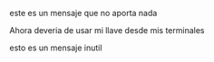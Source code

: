 este es un mensaje que no aporta nada

Ahora deveria de usar mi llave desde mis terminales

esto es un mensaje inutil
